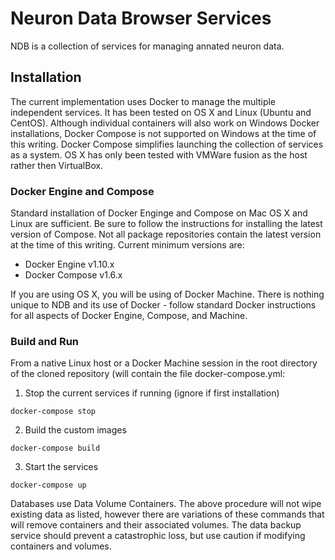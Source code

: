 # Neuron Data Browser Services
NDB is a collection of services for managing annated neuron data.

## Installation
The current implementation uses Docker to manage the multiple independent services.  It has been tested on OS X and Linux (Ubuntu and CentOS).  Although individual containers will also work on Windows Docker installations, Docker Compose is not supported on Windows at the time of this writing.  Docker Compose simplifies launching the collection of services as a system.  OS X has only been tested with VMWare fusion as the host rather then VirtualBox.

### Docker Engine and Compose
Standard installation of Docker Enginge and Compose on Mac OS X and Linux  are sufficient.  Be sure to follow the instructions for installing the latest version of Compose.  Not all package repositories contain the latest version at the time of this writing.  Current minimum versions are:

*  Docker Engine v1.10.x
*  Docker Compose v1.6.x

If you are using OS X, you will be using of Docker Machine.  There is nothing unique to NDB and its use of Docker - follow standard Docker instructions for all aspects of Docker Engine, Compose, and Machine.

### Build and Run
From a native Linux host or a Docker Machine session in the root directory of the cloned repository (will contain the file docker-compose.yml:

1. Stop the current services if running (ignore if first installation)
```
docker-compose stop
```

2. Build the custom images
```
docker-compose build
```

3. Start the services
```
docker-compose up
```

Databases use Data Volume Containers.  The above procedure will not wipe existing data as listed, however there are variations of these commands that will remove containers and their associated volumes.  The data backup service should prevent a catastrophic loss, but use caution if modifying containers and volumes.
